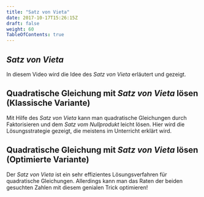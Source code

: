 ```yaml
---
title: "Satz von Vieta"
date: 2017-10-17T15:26:15Z
draft: false
weight: 60
TableOfContents: true
---
```


## *Satz von Vieta*
In diesem Video wird die Idee des *Satz von Vieta* erläutert und gezeigt.

## Quadratische Gleichung mit *Satz von Vieta* lösen (Klassische Variante)
Mit Hilfe des *Satz von Vieta* kann man quadratische Gleichungen durch Faktorisieren und dem *Satz vom Nullprodukt* leicht lösen. Hier wird die Lösungsstrategie gezeigt, die meistens im Unterricht erklärt wird.

## Quadratische Gleichung mit *Satz von Vieta* lösen (Optimierte Variante)
Der *Satz von Vieta* ist ein sehr effizientes Lösungsverfahren für quadratische Gleichungen. Allerdings kann man das Raten der beiden gesuchten Zahlen mit diesem genialen Trick optimieren!